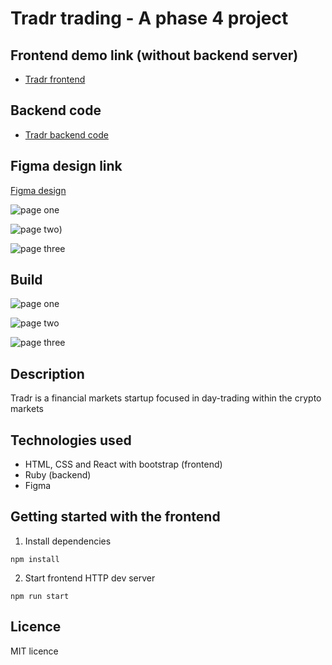# Tradr trading - A phase 4 project

## Frontend demo link (without backend server)

- [Tradr frontend](https://mbutura.github.io/tradr-ui/)

## Backend code

- [Tradr backend code](https://github.com/mbutura/tradr-backend)

## Figma design link

[Figma design](https://www.figma.com/file/0HSiGl3dc1WXkCLbLAWgU4/TradR-startup?node-id=10-52)

![page one](https://drive.google.com/uc?export=download&id=1JGpOLb_u5pAWqozJJf1hvdQztFQVQAP9)

![page two](https://drive.google.com/uc?export=download&id=17XIfcTvkMKuMUiB4qYKIGACElxcqPmuP))

![page three](https://drive.google.com/uc?export=download&id=11VH42_LjYTjB7i3lHPjYBNT3RL4c8FTc)

## Build

![page one](https://drive.google.com/uc?export=download&id=1mz3WltC4nEg9JqoydLTdeBaYHrxQOSJ2)

![page two](https://drive.google.com/uc?export=download&id=1LWjJAPy-u0NsIx-j-nDwnENY2CJfujmH)

![page three](https://drive.google.com/uc?export=download&id=1KlB20N-UCG6xA3hWLeOuxonuFskG5VSf)

## Description

Tradr is a financial markets startup focused in day-trading within the crypto markets

## Technologies used

- HTML, CSS and React with bootstrap (frontend)
- Ruby (backend)
- Figma

## Getting started with the frontend

1. Install dependencies

`npm install`

2. Start frontend HTTP dev server

`npm run start`

## Licence

MIT licence


